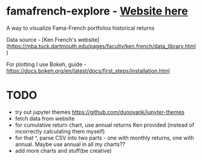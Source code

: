 # famafrench-explore - [Website here](https://zxcxyz.github.io/famafrench-explore/) 
A way to visualize Fama-French portfolios historical returns


Data source - [Ken French's website] (https://mba.tuck.dartmouth.edu/pages/faculty/ken.french/data_library.html)

For plotting I use Bokeh, guide - https://docs.bokeh.org/en/latest/docs/first_steps/installation.html


# TODO

- try out jupyter themes https://github.com/dunovank/jupyter-themes
- fetch data from website
- for cumulative return chart, use annual returns Ken provided (instead of incorrectly calculating them myself)
- for that ^, parse CSV into two parts - one with monthly returns, one with annual. Maybe use annual in all my charts??
- add more charts and stuff(be creative)